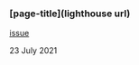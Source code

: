 ### [page-title](lighthouse url)

[issue](https://github.com/picfair/fleetnation/pull/3549)

23 July 2021
